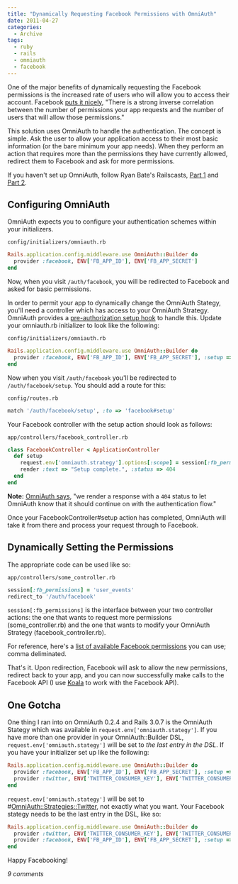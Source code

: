 ```yaml
---
title: "Dynamically Requesting Facebook Permissions with OmniAuth"
date: 2011-04-27
categories:
  - Archive
tags:
  - ruby
  - rails
  - omniauth
  - facebook
---
```


One of the major benefits of dynamically requesting the Facebook permissions is the increased rate of users who will allow you to access their account. Facebook <a href="http://developers.facebook.com/docs/authentication/" target="_blank">puts it nicely</a>, "There is a strong inverse correlation between the number of permissions your app requests and the number of users that will allow those permissions."

This solution uses OmniAuth to handle the authentication. The concept is simple. Ask the user to allow your application access to their most basic information (or the bare minimum your app needs). When they perform an action that requires more than the permissions they have currently allowed, redirect them to Facebook and ask for more permissions.

If you haven't set up OmniAuth, follow Ryan Bate's Railscasts, <a href="http://railscasts.com/episodes/235-omniauth-part-1" target="_blank">Part 1</a> and <a href="http://railscasts.com/episodes/236-omniauth-part-2" target="_blank">Part 2</a>.

## Configuring OmniAuth

OmniAuth expects you to configure your authentication schemes within your initializers.

`config/initializers/omniauth.rb`

```ruby
Rails.application.config.middleware.use OmniAuth::Builder do
  provider :facebook, ENV['FB_APP_ID'], ENV['FB_APP_SECRET']
end
```

Now, when you visit `/auth/facebook`, you will be redirected to Facebook and asked for basic permissions.

In order to permit your app to dynamically change the OmniAuth Stategy, you'll need a controller which has access to your OmniAuth Strategy. OmniAuth provides a <a href="https://github.com/intridea/omniauth/wiki/Dynamic-Providers" target="_blank">pre-authorization setup hook</a> to handle this. Update your omniauth.rb initializer to look like the following:

`config/initializers/omniauth.rb`

```ruby
Rails.application.config.middleware.use OmniAuth::Builder do
  provider :facebook, ENV['FB_APP_ID'], ENV['FB_APP_SECRET'], :setup => true
end
```

Now when you visit `/auth/facebook` you'll be redirected to `/auth/facebook/setup`. You should add a route for this:

`config/routes.rb`

```ruby
match '/auth/facebook/setup', :to => 'facebook#setup'
```

Your Facebook controller with the setup action should look as follows:

`app/controllers/facebook_controller.rb`

```ruby
class FacebookController < ApplicationController
  def setup
    request.env['omniauth.strategy'].options[:scope] = session[:fb_permissions]
    render :text => "Setup complete.", :status => 404
  end
end
```

**Note:** <a href="https://github.com/intridea/omniauth/wiki/Dynamic-Providers" target="_blank">OmniAuth says</a>, "we render a response with a `404` status to let OmniAuth know that it should continue on with the authentication flow."

Once your FacebookController#setup action has completed, OmniAuth will take it from there and process your request through to Facebook.

## Dynamically Setting the Permissions

The appropriate code can be used like so:

`app/controllers/some_controller.rb`

```ruby
session[:fb_permissions] = 'user_events'
redirect_to '/auth/facebook'
```

`session[:fb_permissions]` is the interface between your two controller actions: the one that wants to request more permissions (some_controller.rb) and the one that wants to modify your OmniAuth Strategy (facebook_controller.rb).

For reference, here's a <a href="http://developers.facebook.com/docs/authentication/permissions/" target="_blank">list of available Facebook permissions</a> you can use; comma deliminated.

That's it. Upon redirection, Facebook will ask to allow the new permissions, redirect back to your app, and you can now successfully make calls to the Facebook API (I use <a href="https://github.com/arsduo/koala" target="_blank">Koala</a> to work with the Facebook API).

## One Gotcha

One thing I ran into on OmniAuth 0.2.4 and Rails 3.0.7 is the OmniAuth Stategy which was available in `request.env['omniauth.stategy']`. If you have more than one provider in your OmniAuth::Builder DSL, `request.env['omniauth.stategy']` will be set to *the last entry in the DSL*. If you have your initializer set up like the following:

```ruby
Rails.application.config.middleware.use OmniAuth::Builder do
  provider :facebook, ENV['FB_APP_ID'], ENV['FB_APP_SECRET'], :setup => true
  provider :twitter, ENV['TWITTER_CONSUMER_KEY'], ENV['TWITTER_CONSUMER_SECRET']
end
```

`request.env['omniauth.stategy']` will be set to #<OmniAuth::Strategies::Twitter>, not exactly what you want. Your Facebook stategy needs to be the last entry in the DSL, like so:

```ruby
Rails.application.config.middleware.use OmniAuth::Builder do
  provider :twitter, ENV['TWITTER_CONSUMER_KEY'], ENV['TWITTER_CONSUMER_SECRET']
  provider :facebook, ENV['FB_APP_ID'], ENV['FB_APP_SECRET'], :setup => true
end
```

Happy Facebooking!

*9 comments*